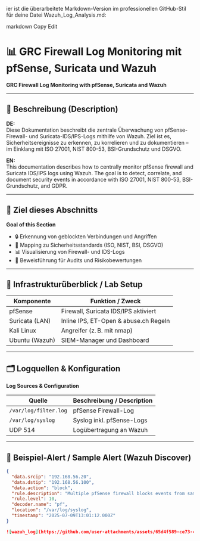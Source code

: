 ier ist die überarbeitete Markdown-Version im professionellen GitHub-Stil für deine Datei Wazuh_Log_Analysis.md:

markdown
Copy
Edit
# 📊 GRC Firewall Log Monitoring mit pfSense, Suricata und Wazuh  
**GRC Firewall Log Monitoring with pfSense, Suricata and Wazuh**

---

## 🧾 Beschreibung (Description)

**DE:**  
Diese Dokumentation beschreibt die zentrale Überwachung von pfSense-Firewall- und Suricata-IDS/IPS-Logs mithilfe von Wazuh. Ziel ist es, Sicherheitsereignisse zu erkennen, zu korrelieren und zu dokumentieren – im Einklang mit ISO 27001, NIST 800-53, BSI-Grundschutz und DSGVO.

**EN:**  
This documentation describes how to centrally monitor pfSense firewall and Suricata IDS/IPS logs using Wazuh. The goal is to detect, correlate, and document security events in accordance with ISO 27001, NIST 800-53, BSI-Grundschutz, and GDPR.

---

## 🎯 Ziel dieses Abschnitts  
**Goal of this Section**

- 🔒 Erkennung von geblockten Verbindungen und Angriffen  
- 🧩 Mapping zu Sicherheitsstandards (ISO, NIST, BSI, DSGVO)  
- 📊 Visualisierung von Firewall- und IDS-Logs  
- 📎 Beweisführung für Audits und Risikobewertungen  

---

## 🧰 Infrastrukturüberblick / Lab Setup

| Komponente        | Funktion / Zweck                      |
|------------------|----------------------------------------|
| pfSense           | Firewall, Suricata IDS/IPS aktiviert  |
| Suricata (LAN)    | Inline IPS, ET-Open & abuse.ch Regeln |
| Kali Linux        | Angreifer (z. B. mit nmap)            |
| Ubuntu (Wazuh)    | SIEM-Manager und Dashboard             |

---

## 🗂️ Logquellen & Konfiguration  
**Log Sources & Configuration**

| Quelle | Beschreibung / Description |
|--------|----------------------------|
| `/var/log/filter.log` | pfSense Firewall-Log |
| `/var/log/syslog`     | Syslog inkl. pfSense-Logs |
| UDP 514                | Logübertragung an Wazuh |

---

## 🚨 Beispiel-Alert / Sample Alert (Wazuh Discover)

```json
{
  "data.srcip": "192.168.56.20",
  "data.dstip": "192.168.56.100",
  "data.action": "block",
  "rule.description": "Multiple pfSense firewall blocks events from same source.",
  "rule.level": 10,
  "decoder.name": "pf",
  "location": "/var/log/syslog",
  "timestamp": "2025-07-09T13:01:12.000Z"
}

![wazuh_log](https://github.com/user-attachments/assets/65d4f589-ce73-4f4c-b7f4-8c84dce17407)


